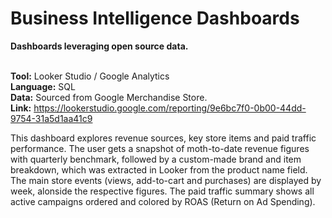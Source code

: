 # Business Intelligence Dashboards
**Dashboards leveraging open source data.**
 <br>
 <br>

**Tool:** Looker Studio / Google Analytics <br>
**Language:** SQL <br>
**Data:** Sourced from Google Merchandise Store. <br>
**Link:** https://lookerstudio.google.com/reporting/9e6bc7f0-0b00-44dd-9754-31a5d1aa41c9

This dashboard explores revenue sources, key store items and paid traffic performance. The user gets a snapshot of moth-to-date revenue figures with quarterly benchmark, followed by a custom-made brand and item breakdown, which was extracted in Looker from the product name field. The main store events (views, add-to-cart and purchases) are displayed by week, alonside the respective figures. The paid traffic summary shows all active campaigns ordered and colored by ROAS (Return on Ad Spending).

